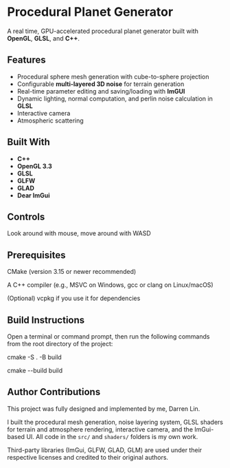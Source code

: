 # Procedural Planet Generator

A real time, GPU-accelerated procedural planet generator built with **OpenGL**, **GLSL**, and **C++**.

## Features
- Procedural sphere mesh generation with cube-to-sphere projection
- Configurable **multi-layered 3D noise** for terrain generation
- Real-time parameter editing and saving/loading with **ImGUI**
- Dynamic lighting, normal computation, and perlin noise calculation in **GLSL**
- Interactive camera
- Atmospheric scattering

## Built With
- **C++**
- **OpenGL 3.3**
- **GLSL**
- **GLFW**
- **GLAD**
- **Dear ImGui**

## Controls
Look around with mouse, move around with WASD

## Prerequisites
CMake (version 3.15 or newer recommended)

A C++ compiler (e.g., MSVC on Windows, gcc or clang on Linux/macOS)

(Optional) vcpkg if you use it for dependencies

## Build Instructions
Open a terminal or command prompt, then run the following commands from the root directory of the project:

cmake -S . -B build

cmake --build build

## Author Contributions

This project was fully designed and implemented by me, Darren Lin.

I built the procedural mesh generation, noise layering system, GLSL shaders for terrain and atmosphere rendering, interactive camera, and the ImGui-based UI. All code in the `src/` and `shaders/` folders is my own work.

Third-party libraries (ImGui, GLFW, GLAD, GLM) are used under their respective licenses and credited to their original authors.
